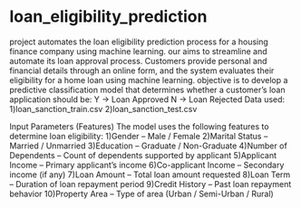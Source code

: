 # loan_eligibility_prediction
project automates the loan eligibility prediction process for a housing finance company using machine learning.
our aims to streamline and automate its loan approval process.
Customers provide personal and financial details through an online form, and the system evaluates their eligibility for a home loan using machine learning.
objective is to develop a predictive classification model that determines whether a customer’s loan application should be:
Y → Loan Approved 
N → Loan Rejected
Data used:
1)loan_sanction_train.csv
2)loan_sanction_test.csv

Input Parameters (Features)
The model uses the following features to determine loan eligibility:
1)Gender – Male / Female
2)Marital Status – Married / Unmarried
3)Education – Graduate / Non-Graduate
4)Number of Dependents – Count of dependents supported by applicant
5)Applicant Income – Primary applicant’s income
6)Co-applicant Income – Secondary income (if any)
7)Loan Amount – Total loan amount requested
8)Loan Term – Duration of loan repayment period
9)Credit History – Past loan repayment behavior
10)Property Area – Type of area (Urban / Semi-Urban / Rural)
